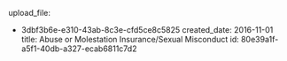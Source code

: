 upload_file:
  - 3dbf3b6e-e310-43ab-8c3e-cfd5ce8c5825
created_date: 2016-11-01
title: Abuse or Molestation Insurance/Sexual Misconduct
id: 80e39a1f-a5f1-40db-a327-ecab6811c7d2

